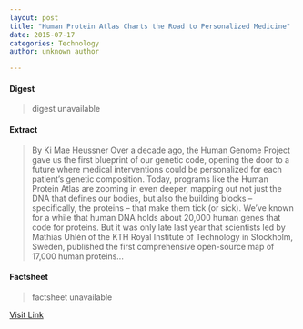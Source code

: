 ```yaml
---
layout: post
title: "Human Protein Atlas Charts the Road to Personalized Medicine"
date: 2015-07-17
categories: Technology
author: unknown author

---
```



#### Digest
>digest unavailable

#### Extract
>By Ki Mae Heussner Over a decade ago, the Human Genome Project gave us the first blueprint of our genetic code, opening the door to a future where medical interventions could be personalized for each patient’s genetic composition. Today, programs like the Human Protein Atlas are zooming in even deeper, mapping out not just the DNA that defines our bodies, but also the building blocks – specifically, the proteins – that make them tick (or sick). We’ve known for a while that human DNA holds about 20,000 human genes that code for proteins. But it was only late last year that scientists led by Mathias Uhlén of the KTH Royal Institute of Technology in Stockholm, Sweden, published the first comprehensive open-source map of 17,000 human proteins...

#### Factsheet
>factsheet unavailable

[Visit Link](http://www.gereports.com/post/121207657260)


